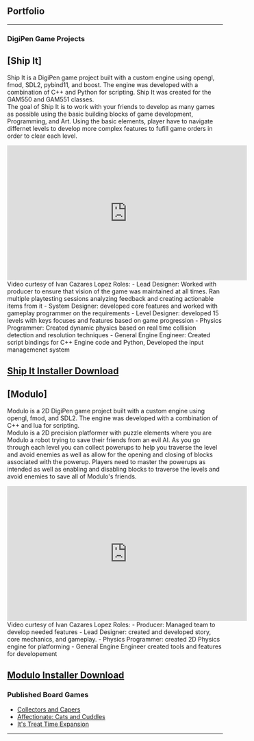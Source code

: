 ## Portfolio

---

### DigiPen Game Projects 

[Ship It]
---
Ship It is a DigiPen game project built with a custom engine using opengl, fmod, SDL2, pybind11, and boost. The engine was developed 
with a combination of C++ and Python for scripting. Ship It was created for the GAM550 and GAM551 classes. </br>
The goal of Ship It is to work with your friends to develop as many games as possible using the basic building blocks of game development, Programming, and Art. Using the basic elements, player have to navigate differnet levels to develop more complex features to fufill game orders in order to clear each level.
<iframe width="560" height="315" src="https://www.youtube.com/embed/5ix4-6bU1cQ" frameborder="0" allow="accelerometer; autoplay; encrypted-media; gyroscope; picture-in-picture" allowfullscreen></iframe>
Video curtesy of Ivan Cazares Lopez
Roles:
  - Lead Designer: Worked with producer to ensure that vision of the game was maintained at all times. Ran multiple playtesting sessions 
  analyzing feedback and creating actionable items from it
  - System Designer: developed core features and worked with gameplay programmer on the requirements
  - Level Designer: developed 15 levels with keys focuses and features based on game progression
  - Physics Programmer: Created dynamic physics based on real time collision detection and resolution techniques
  - General Engine Engineer: Created script bindings for C++ Engine code and Python, Developed the input managemenet system

<a href="https://drive.google.com/file/d/1bIifWDoD55g9DU4KQDC0M4c5mFxJ7wsz/view?usp=sharing" download>Ship It Installer Download</a>
---
[Modulo]
---
Modulo is a 2D DigiPen game project built with a custom engine using opengl, fmod, and SDL2. The engine was developed 
with a combination of C++ and lua for scripting. </br>
Modulo is a 2D precision platformer with puzzle elements where you are Modulo a robot trying to save their friends from an evil AI. As you go through each level you can collect powerups to help you traverse the level and avoid enemies as well as allow for the opening and closing of blocks associated with the powerup. Players need to master the powerups as intended as well as enabling and disabling blocks to traverse the levels and avoid enemies to save all of Modulo's friends.
<iframe width="560" height="315" src="https://www.youtube.com/embed/MxHkRL7wMAw" frameborder="0" allow="accelerometer; autoplay; encrypted-media; gyroscope; picture-in-picture" allowfullscreen></iframe>
Video curtesy of Ivan Cazares Lopez
Roles:
  - Producer: Managed team to develop needed features
  - Lead Designer: created and developed story, core mechanics, and gameplay.
  - Physics Programmer: created 2D Physics engine for platforming
  - General Engine Engineer created tools and features for developement

<a href="https://drive.google.com/file/d/1V09nsWoApz1vHf84SW9NS3gbh7Po-UQs/view?usp=sharing" download>Modulo Installer Download</a>
---
### Published Board Games

- [Collectors and Capers](https://www.blueherongames.com/collectors-and-capers)
- [Affectionate: Cats and Cuddles](https://www.blueherongames.com/affectionate)
- [It's Treat Time Expansion](https://www.blueherongames.com/store/ts-treat-time-expansion)

---


